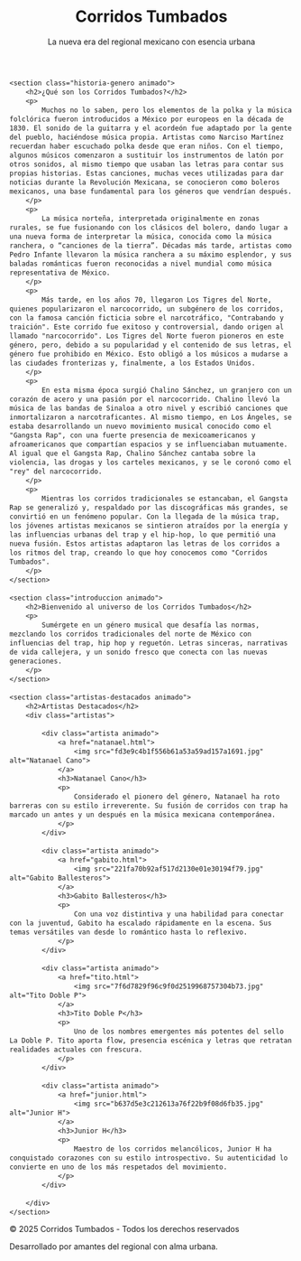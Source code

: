 
<html>
<head>
    <meta charset="UTF-8">
    <meta name="viewport" content="width=device-width, initial-scale=1.0">
    <title>Corridos Tumbados</title>
    <link rel="stylesheet" href="web.css">
</head>
<body>

<header class="header">
    <h1 class="titulo-sitio">Corridos Tumbados</h1>
    <p class="subtitulo animado">La nueva era del regional mexicano con esencia urbana</p>
</header>

<main class="contenido">

    <section class="historia-genero animado">
        <h2>¿Qué son los Corridos Tumbados?</h2>
        <p>
            Muchos no lo saben, pero los elementos de la polka y la música folclórica fueron introducidos a México por europeos en la década de 1830. El sonido de la guitarra y el acordeón fue adaptado por la gente del pueblo, haciéndose música propia. Artistas como Narciso Martínez recuerdan haber escuchado polka desde que eran niños. Con el tiempo, algunos músicos comenzaron a sustituir los instrumentos de latón por otros sonidos, al mismo tiempo que usaban las letras para contar sus propias historias. Estas canciones, muchas veces utilizadas para dar noticias durante la Revolución Mexicana, se conocieron como boleros mexicanos, una base fundamental para los géneros que vendrían después.
        </p>
        <p>
            La música norteña, interpretada originalmente en zonas rurales, se fue fusionando con los clásicos del bolero, dando lugar a una nueva forma de interpretar la música, conocida como la música ranchera, o “canciones de la tierra”. Décadas más tarde, artistas como Pedro Infante llevaron la música ranchera a su máximo esplendor, y sus baladas románticas fueron reconocidas a nivel mundial como música representativa de México.
        </p>
        <p>
            Más tarde, en los años 70, llegaron Los Tigres del Norte, quienes popularizaron el narcocorrido, un subgénero de los corridos, con la famosa canción ficticia sobre el narcotráfico, "Contrabando y traición". Este corrido fue exitoso y controversial, dando origen al llamado "narcocorrido". Los Tigres del Norte fueron pioneros en este género, pero, debido a su popularidad y el contenido de sus letras, el género fue prohibido en México. Esto obligó a los músicos a mudarse a las ciudades fronterizas y, finalmente, a los Estados Unidos.
        </p>
        <p>
            En esta misma época surgió Chalino Sánchez, un granjero con un corazón de acero y una pasión por el narcocorrido. Chalino llevó la música de las bandas de Sinaloa a otro nivel y escribió canciones que inmortalizaron a narcotraficantes. Al mismo tiempo, en Los Ángeles, se estaba desarrollando un nuevo movimiento musical conocido como el "Gangsta Rap", con una fuerte presencia de mexicoamericanos y afroamericanos que compartían espacios y se influenciaban mutuamente. Al igual que el Gangsta Rap, Chalino Sánchez cantaba sobre la violencia, las drogas y los carteles mexicanos, y se le coronó como el "rey" del narcocorrido.
        </p>
        <p>
            Mientras los corridos tradicionales se estancaban, el Gangsta Rap se generalizó y, respaldado por las discográficas más grandes, se convirtió en un fenómeno popular. Con la llegada de la música trap, los jóvenes artistas mexicanos se sintieron atraídos por la energía y las influencias urbanas del trap y el hip-hop, lo que permitió una nueva fusión. Estos artistas adaptaron las letras de los corridos a los ritmos del trap, creando lo que hoy conocemos como "Corridos Tumbados".
        </p>
    </section>

    <section class="introduccion animado">
        <h2>Bienvenido al universo de los Corridos Tumbados</h2>
        <p>
            Sumérgete en un género musical que desafía las normas, mezclando los corridos tradicionales del norte de México con influencias del trap, hip hop y reguetón. Letras sinceras, narrativas de vida callejera, y un sonido fresco que conecta con las nuevas generaciones.
        </p>
    </section>

    <section class="artistas-destacados animado">
        <h2>Artistas Destacados</h2>
        <div class="artistas">

            <div class="artista animado">
                <a href="natanael.html">
                    <img src="fd3e9c4b1f556b61a53a59ad157a1691.jpg" alt="Natanael Cano">
                </a>
                <h3>Natanael Cano</h3>
                <p>
                    Considerado el pionero del género, Natanael ha roto barreras con su estilo irreverente. Su fusión de corridos con trap ha marcado un antes y un después en la música mexicana contemporánea.
                </p>
            </div>

            <div class="artista animado">
                <a href="gabito.html">
                    <img src="221fa70b92af517d2130e01e30194f79.jpg" alt="Gabito Ballesteros">
                </a>
                <h3>Gabito Ballesteros</h3>
                <p>
                    Con una voz distintiva y una habilidad para conectar con la juventud, Gabito ha escalado rápidamente en la escena. Sus temas versátiles van desde lo romántico hasta lo reflexivo.
                </p>
            </div>

            <div class="artista animado">
                <a href="tito.html">
                    <img src="7f6d7829f96c9f0d2519968757304b73.jpg" alt="Tito Doble P">
                </a>
                <h3>Tito Doble P</h3>
                <p>
                    Uno de los nombres emergentes más potentes del sello La Doble P. Tito aporta flow, presencia escénica y letras que retratan realidades actuales con frescura.
                </p>
            </div>

            <div class="artista animado">
                <a href="junior.html">
                    <img src="b637d5e3c212613a76f22b9f08d6fb35.jpg" alt="Junior H">
                </a>
                <h3>Junior H</h3>
                <p>
                    Maestro de los corridos melancólicos, Junior H ha conquistado corazones con su estilo introspectivo. Su autenticidad lo convierte en uno de los más respetados del movimiento.
                </p>
            </div>

        </div>
    </section>

</main>

<footer class="footer animado">
    <p>&copy; 2025 Corridos Tumbados - Todos los derechos reservados</p>
    <p>Desarrollado por amantes del regional con alma urbana.</p>
</footer>
<script src="animaciones.js"></script>

</body>
</html>                
